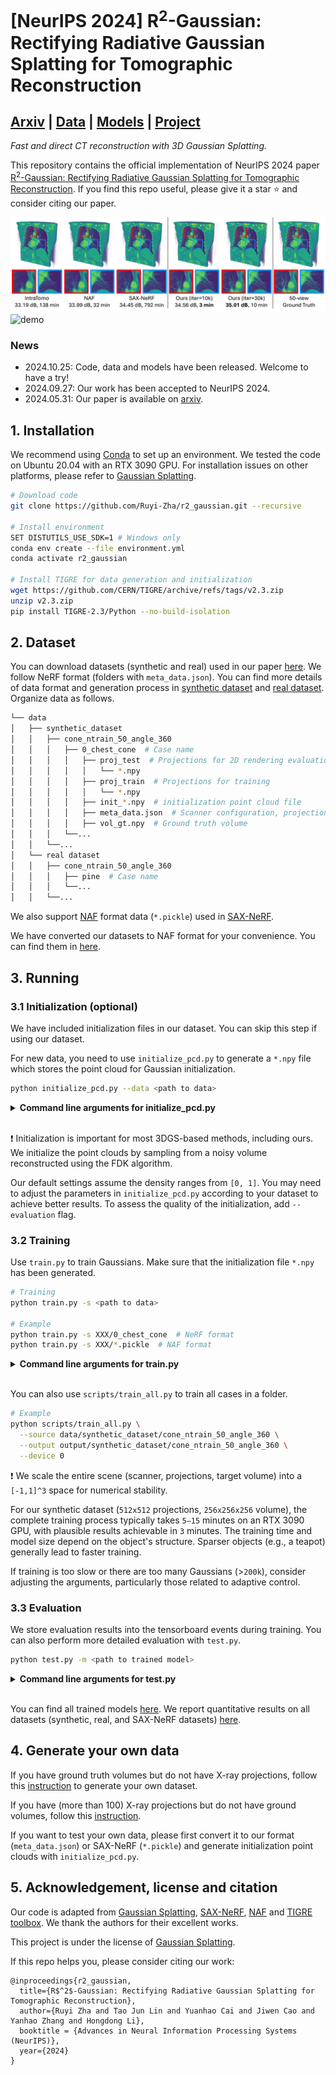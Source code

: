 # [NeurIPS 2024] R<sup>2</sup>-Gaussian: Rectifying Radiative Gaussian Splatting for Tomographic Reconstruction

## [Arxiv](https://arxiv.org/abs/2405.20693) | [Data](https://drive.google.com/drive/folders/1YZ3w87XrCNyjDRos6gkY8zgT5hESl-PN?usp=sharing) | [Models](https://drive.google.com/drive/folders/1HIvO7aS2gbp7Qx3ceHiRSNoAKKS_VnjU?usp=sharing) | [Project](https://ruyi-zha.github.io/r2_gaussian/r2_gaussian.html)

*Fast and direct CT reconstruction with 3D Gaussian Splatting.*

This repository contains the official implementation of NeurIPS 2024 paper [R<sup>2</sup>-Gaussian: Rectifying Radiative Gaussian Splatting for Tomographic Reconstruction](https://arxiv.org/abs/2405.20693). If you find this repo useful, please give it a star ⭐ and consider citing our paper.

![cover](assets/cover.png)
![demo](assets/demo.gif)

### News

* 2024.10.25: Code, data and models have been released. Welcome to have a try!
* 2024.09.27: Our work has been accepted to NeurIPS 2024.
* 2024.05.31: Our paper is available on [arxiv](https://arxiv.org/abs/2405.20693).

## 1. Installation

We recommend using [Conda](https://docs.conda.io/en/latest/miniconda.html) to set up an environment. We tested the code on Ubuntu 20.04 with an RTX 3090 GPU. For installation issues on other platforms, please refer to [Gaussian Splatting](https://github.com/graphdeco-inria/gaussian-splatting).

```sh
# Download code
git clone https://github.com/Ruyi-Zha/r2_gaussian.git --recursive

# Install environment
SET DISTUTILS_USE_SDK=1 # Windows only
conda env create --file environment.yml
conda activate r2_gaussian

# Install TIGRE for data generation and initialization
wget https://github.com/CERN/TIGRE/archive/refs/tags/v2.3.zip
unzip v2.3.zip
pip install TIGRE-2.3/Python --no-build-isolation
```

## 2. Dataset

You can download datasets (synthetic and real) used in our paper [here](https://drive.google.com/drive/folders/1YZ3w87XrCNyjDRos6gkY8zgT5hESl-PN?usp=sharing). We follow NeRF format (folders with `meta_data.json`). You can find more details of data format and generation process in [synthetic dataset](data_generator/synthetic_dataset/README.md) and [real dataset](data_generator/real_dataset/README.md). Organize data as follows.

```sh
└── data
│   ├── synthetic_dataset
│   │   ├── cone_ntrain_50_angle_360
│   │   │   ├── 0_chest_cone  # Case name
│   │   │   │   ├── proj_test  # Projections for 2D rendering evaluation
│   │   │   │   │   └── *.npy
│   │   │   │   ├── proj_train  # Projections for training
│   │   │   │   │   └── *.npy
│   │   │   │   ├── init_*.npy  # initialization point cloud file
│   │   │   │   ├── meta_data.json  # Scanner configuration, projection parameters, etc.
│   │   │   │   ├── vol_gt.npy  # Ground truth volume
│   │   │   └──...
│   │   └──...
│   └── real dataset
│   │   ├── cone_ntrain_50_angle_360
│   │   │   ├── pine  # Case name
│   │   │   └──...
│   │   └──...
```

We also support [NAF](https://github.com/Ruyi-Zha/naf_cbct) format data (`*.pickle`) used in [SAX-NeRF](https://github.com/caiyuanhao1998/SAX-NeRF).

We have converted our datasets to NAF format for your convenience. You can find them in [here](https://drive.google.com/drive/folders/1YZ3w87XrCNyjDRos6gkY8zgT5hESl-PN?usp=sharing).

## 3. Running

### 3.1 Initialization (optional)

We have included initialization files in our dataset. You can skip this step if using our dataset.

For new data, you need to use `initialize_pcd.py` to generate a `*.npy` file which stores the point cloud for Gaussian initialization.

```sh
python initialize_pcd.py --data <path to data>
```

<details>
<summary><span style="font-weight: bold;">Command line arguments for initialize_pcd.py</span></summary>

##### -data

Path to the source directory containing `meta_data.json` or `*.pickle`.

##### -output

Path to the output `*.npy` file. `<path to data>/<data name>_init.npy` by default.

##### --evaluate
Add this flag to evaluate the 3D PSNR of initial Gaussians. It is used for debugging purpose since it uses the ground truth volume.

##### -recon_method

Method used for reconstructing initial volume. Now we support `fdk` (sample from FDK volume) or `random` (sample randomly). `fdk` by default.

##### -n_points

Number of points for initialization. `50000` by default.

##### -density_thresh

We sample voxels with density higher than the threshold. `0.05` by default.

##### -density_rescale

We emperically rescale the queried density value to account for occlusion. `0.15` by default.

</details>
<br>

:exclamation: Initialization is important for most 3DGS-based methods, including ours. We initialize the point clouds by sampling from a noisy volume reconstructed using the FDK algorithm.

Our default settings assume the density ranges from `[0, 1]`. You may need to adjust the parameters in `initialize_pcd.py` according to your dataset to achieve better results. To assess the quality of the initialization, add `--evaluation` flag.


### 3.2 Training

Use `train.py` to train Gaussians. Make sure that the initialization file `*.npy` has been generated.

```sh
# Training
python train.py -s <path to data>

# Example
python train.py -s XXX/0_chest_cone  # NeRF format
python train.py -s XXX/*.pickle  # NAF format
```

<details>
<summary><span style="font-weight: bold;">Command line arguments for train.py</span></summary>

#### Dataset and Model

##### -source_path / -s

Path to the source directory containing `meta_data.json` or `*.pickle`.

##### -model_path / -m

Path where the trained model should be stored (```output/<random>``` by default).

##### -ply_path

Path to initialization point cloud `*.npy`. `<path to data>/init_<data name>.npy` by default.

##### -scale_min

Minimum scale of a Gaussian (expressed as a percentage of the volume size). `0.0005` by default.

##### -scale_max

Maximum scale of a Gaussian (expressed as a percentage of the volume size). `0.5` by default.

##### -eval

Add this flag to evaluate 2D rendering during training.

#### Optimizer

##### -iterations

Number of total iterations to train for, `30_000` by default.

##### -position_lr_init

Initial position learning rate, `0.0002` by default.
  
##### -position_lr_final

Initial position learning rate, `0.00002` by default.
  
##### -position_lr_max_steps

Number of steps (from 0) where position learning rate goes from `initial` to `final`. `30_000` by default.
  
##### -density_lr_init

Initial density learning rate, `0.01` by default.
  
##### -density_lr_final
  
Initial density learning rate, `0.001` by default.
  
##### -density_lr_max_steps
  
Number of steps (from 0) where density learning rate goes from `initial` to `final`. `30_000` by default.
  
##### -scaling_lr_init
  
Initial scaling learning rate, `0.005` by default.
  
##### -scaling_lr_final
  
Initial scaling learning rate, `0.0005` by default.
  
##### -scaling_lr_max_steps
  
Number of steps (from 0) where scaling learning rate goes from `initial` to `final`. `30_000` by default.
  
##### -rotation_lr_init
  
Initial rotation learning rate, `0.001` by default.
  
##### -rotation_lr_final
  
Initial rotation learning rate, `0.0001` by default.
  
##### -rotation_lr_max_steps
  
Number of steps (from 0) where rotation learning rate goes from `initial` to `final`. `30_000` by default.
  
##### -lambda_dssim

Weight of SSIM loss. `0.25` by default.
  
##### -lambda_tv
  
Weight of total variation loss. `0.05` by default.
  
##### -tv_vol_size
  
Size of tiny volume used for computing total variation. `32` by default.
  
##### -density_min_threshold
  
For adaptive control. Prune Gaussians with density less than this threshold. `0.00001` by default.
  
##### -densification_interval
  
How frequently to densify, `100` (every 100 iterations) by default.
  
##### -densify_from_iter
  
Iteration where densification starts, `500` by default.
  
##### -densify_until_iter
  
Iteration where densification stops, `15_000` by default.
  
##### -densify_grad_threshold
  
Limit that decides if points should be densified based on position gradient, `0.00005` by default.
  
##### -densify_scale_threshold
  
Densify Gaussians with 3D size larger than this threshold (expressed as a percentage of the volume size). `0.1` by default.
  
##### -max_screen_size
  
Prune Gaussians with 2D screen size larger than this threshold. `None` by default.
  
##### -max_scale
  
Prune Gaussians with 3D size larger than this threshold. `None` by default.
  
##### -max_num_gaussians
  
Stop denstification if Gaussians are more than this threshold. `500_000` by default.

#### Others
  
##### -test_iterations
  
Space-separated iterations at which the training script evaluate rendering and reconstruction performance over test set.
  
##### -save_iterations
  
Space-separated iterations at which the training script saves the Gaussian model.
  
##### -checkpoint_iterations
  
Space-separated iterations at which to store a checkpoint for continuing later, saved in the model directory.
  
##### -start_checkpoint
  
Path to a saved checkpoint to continue training from.
  
##### -quiet
  
Flag to omit any text written to standard out pipe.
  
##### -config
  
Path to `*.yml` file. If specified, overwrite other parameters.

</details>
<br>

You can also use `scripts/train_all.py` to train all cases in a folder.

```sh
# Example
python scripts/train_all.py \
  --source data/synthetic_dataset/cone_ntrain_50_angle_360 \
  --output output/synthetic_dataset/cone_ntrain_50_angle_360 \
  --device 0
```

:exclamation:  We scale the entire scene (scanner, projections, target volume) into a `[-1,1]^3` space for numerical stability.

For our synthetic dataset (`512x512` projections, `256x256x256` volume), the complete training process typically takes `5–15` minutes on an RTX 3090 GPU, with plausible results achievable in `3` minutes. The training time and model size depend on the object's structure. Sparser objects (e.g., a teapot) generally lead to faster training.

If training is too slow or there are too many Gaussians (>`200k`), consider adjusting the arguments, particularly those related to adaptive control.

### 3.3 Evaluation

We store evaluation results into the tensorboard events during training. You can also perform more detailed evaluation with `test.py`.

```sh
python test.py -m <path to trained model>
```

<details>
<summary><span style="font-weight: bold;">Command line arguments for test.py</span></summary>

##### -model_path / -m
  
Path where the trained model should be stored. ```output/<random>``` by default.
  
##### -source_path / -s
  
Path to the source directory containing `meta_data.json` or `*.pickle`. If not set, it will be automatically loaded from the model path.
  
##### -iterations
  
Iterations for evaluation. `-1` (latest iteration) by default.
  
##### -skip_render_train
  
Flag to skip rendering the training set.
  
##### -skip_render_test
  
Flag to skip rendering the testing set.
  
##### -skip_recon
  
Flag to skip reconstructing the volume.

</details>
<br>

You can find all trained models [here](https://drive.google.com/drive/folders/1HIvO7aS2gbp7Qx3ceHiRSNoAKKS_VnjU?usp=sharing). We report quantitative results on all datasets (synthetic, real, and SAX-NeRF datasets) [here](assets/results.md).

## 4. Generate your own data

If you have ground truth volumes but do not have X-ray projections, follow this [instruction](data_generator/synthetic_dataset/README.md) to generate your own dataset.

If you have (more than 100) X-ray projections but do not have ground volumes, follow this [instruction](data_generator/real_dataset/README.md).

If you want to test your own data, please first convert it to our format (`meta_data.json`) or SAX-NeRF (`*.pickle`) and generate initialization point clouds with `initialize_pcd.py`.

## 5. Acknowledgement, license and citation

Our code is adapted from [Gaussian Splatting](https://github.com/graphdeco-inria/gaussian-splatting), [SAX-NeRF](https://github.com/caiyuanhao1998/SAX-NeRF), [NAF](https://github.com/Ruyi-Zha/naf_cbct) and [TIGRE toolbox](https://github.com/CERN/TIGRE.git). We thank the authors for their excellent works.

This project is under the license of [Gaussian Splatting](https://github.com/graphdeco-inria/gaussian-splatting).

If this repo helps you, please consider citing our work:

```
@inproceedings{r2_gaussian,
  title={R$^2$-Gaussian: Rectifying Radiative Gaussian Splatting for Tomographic Reconstruction},
  author={Ruyi Zha and Tao Jun Lin and Yuanhao Cai and Jiwen Cao and Yanhao Zhang and Hongdong Li},
  booktitle = {Advances in Neural Information Processing Systems (NeurIPS)},
  year={2024}
}
```
